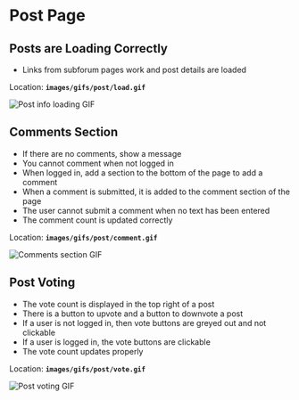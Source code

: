 # Post Page

## Posts are Loading Correctly

* Links from subforum pages work and post details are loaded

Location: **`images/gifs/post/load.gif`**

![Post info loading GIF](images/gifs/post/load.gif)

## Comments Section

* If there are no comments, show a message
* You cannot comment when not logged in
* When logged in, add a section to the bottom of the page to add a comment
* When a comment is submitted, it is added to the comment section of the page
* The user cannot submit a comment when no text has been entered
* The comment count is updated correctly

Location: **`images/gifs/post/comment.gif`**

![Comments section GIF](images/gifs/post/comment.gif)

## Post Voting

* The vote count is displayed in the top right of a post
* There is a button to upvote and a button to downvote a post
* If a user is not logged in, then vote buttons are greyed out and not clickable
* If a user is logged in, the vote buttons are clickable
* The vote count updates properly

Location: **`images/gifs/post/vote.gif`**

![Post voting GIF](images/gifs/post/vote.gif)
